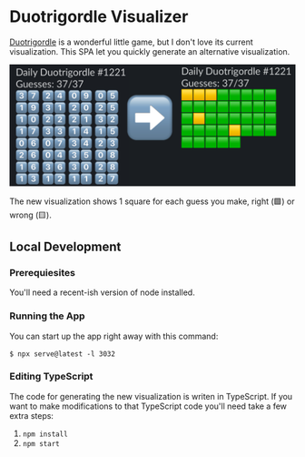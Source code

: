 # Duotrigordle Visualizer

[Duotrigordle](https://duotrigordle.com/) is a wonderful little game, but I don't love its current visualization. This SPA let you quickly generate an alternative visualization.

![Preview of the conversion](./preview.png)

The new visualization shows 1 square for each guess you make, right (🟩) or wrong (🟨).

## Local Development

### Prerequiesites

You'll need a recent-ish version of node installed.

### Running the App

You can start up the app right away with this command:

```
$ npx serve@latest -l 3032
```

### Editing TypeScript

The code for generating the new visualization is writen in TypeScript. If you want to make modifications to that TypeScript code you'll need take a few extra steps:

1. `npm install`
1. `npm start`
